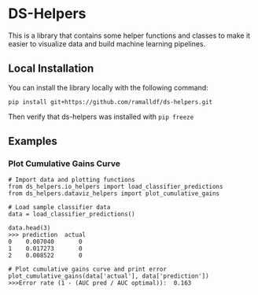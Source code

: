 # DS-Helpers

This is a library that contains some helper functions and classes to make it easier to visualize data and build machine learning pipelines.


## Local Installation

You can install the library locally with the following command:

`pip install git+https://github.com/ramalldf/ds-helpers.git`

Then verify that ds-helpers was installed with `pip freeze` 


## Examples
### Plot Cumulative Gains Curve

```
# Import data and plotting functions
from ds_helpers.io_helpers import load_classifier_predictions
from ds_helpers.dataviz_helpers import plot_cumulative_gains

# Load sample classifier data
data = load_classifier_predictions()

data.head(3)
>>> prediction  actual
0    0.007040       0
1    0.017273       0
2    0.008522       0

# Plot cumulative gains curve and print error
plot_cumulative_gains(data['actual'], data['prediction'])
>>>Error rate (1 - (AUC pred / AUC optimal)):  0.163



```
